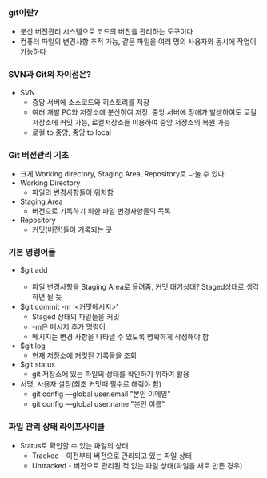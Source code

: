 ### git이란?
- 분산 버전관리 시스템으로 코드의 버전을 관리하는 도구이다
- 컴퓨터 파일의 변경사항 추적 가능, 같은 파일을 여러 명의 사용자와 동시에 작업이 가능하다

### SVN과 Git의 차이점은?
- SVN
    - 중앙 서버에 소스코드와 히스토리를 저장
    - 여러 개발 PC와 저장소에 분산하여 저장. 중앙 서버에 장애가 발생하여도 로컬 저장소에 커밋 가능, 로컬저장소들 이용하여 중앙 저장소의 복원 가능
    - 로컬 to 중앙, 중앙 to local 

### Git 버전관리 기초
- 크게 Working directory, Staging Area, Repository로 나눌 수 있다.
- Working Directory
    - 파일의 변경사항들이 위치함
- Staging Area
    - 버전으로 기록하기 위한 파일 변경사항들의 목록
- Repository
    - 커밋(버전)들이 기록되는 곳

### 기본 명령어들
- $git add <file>
    - 파일 변경사항을 Staging Area로 올려줌, 커밋 대기상태? Staged상태로 생각하면 될 듯
- $git commit -m ‘<커밋메시지>’
    - Staged 상태의 파일들을 커밋
    - -m은 메시지 추가 명령어
    - 메시지는 변경 사항을 나타낼 수 있도록 명확하게 작성해야 함
- $git log
    - 현재 저장소에 커밋된 기록들을 조회
- $git status
    - git 저장소에 있는 파일의 상태를 확인하기 위하여 활용
- 서명, 사용자 설정(최초 커밋때 필수로 해줘야 함)
    - git config —global user.email "본인 이메일"
    - git config —global user.name "본인 이름"

### 파일 관리 상태 라이프사이클

- Status로 확인할 수 있는 파일의 상태
    - Tracked - 이전부터 버전으로 관리되고 있는 파일 상태
    - Untracked - 버전으로 관리된 적 없는 파일 상태(파일을 새로 만든 경우)